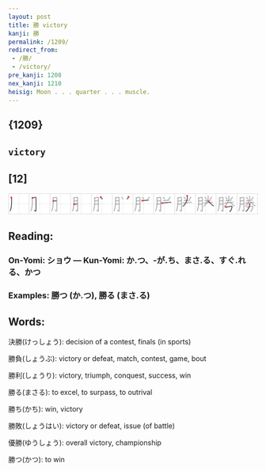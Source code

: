```yaml
---
layout: post
title: 勝 victory
kanji: 勝
permalink: /1209/
redirect_from:
 - /勝/
 - /victory/
pre_kanji: 1208
nex_kanji: 1210
heisig: Moon . . . quarter . . . muscle.
---
```


## {1209}

## `victory`

## [12]

<div class="stroke"><img src="../images/E58B9D.png" /></div>

## Reading:

### On-Yomi: ショウ &mdash; Kun-Yomi: か.つ、-が.ち、まさ.る、すぐ.れる、かつ

### Examples: 勝つ (か.つ), 勝る (まさ.る)

## Words:

決勝(けっしょう): decision of a contest, finals (in sports)

勝負(しょうぶ): victory or defeat, match, contest, game, bout

勝利(しょうり): victory, triumph, conquest, success, win

勝る(まさる): to excel, to surpass, to outrival

勝ち(かち): win, victory

勝敗(しょうはい): victory or defeat, issue (of battle)

優勝(ゆうしょう): overall victory, championship

勝つ(かつ): to win
